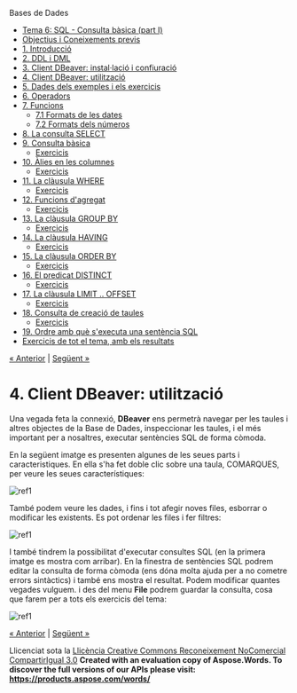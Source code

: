 Bases de Dades

- [Tema 6: SQL - Consulta bàsica (part I)](index.md)
- [Objectius i Coneixements previs](objectius_i_coneixements_previs.md)
- [1. Introducció](1_introducci.md)
- [2. DDL i DML](2_ddl_i_dml.md)
- [3. Client DBeaver: instal·lació i confiuració](3_client_dbeaver_installaci_i_confiuraci.md)
- [4. Client DBeaver: utilització](4_client_dbeaver_utilitzaci.md)
- [5. Dades dels exemples i els exercicis](5_dades_dels_exemples_i_els_exercicis.md)
- [6. Operadors](6_operadors.md)
- [7. Funcions](7_funcions.md) 
  - [7.1 Formats de les dates](71_formats_de_les_dates.md)
  - [7.2 Formats dels números](72_formats_dels_nmeros.md)
- [8. La consulta SELECT](8_la_consulta_select.md)
- [9. Consulta bàsica](9_consulta_bsica.md) 
  - [Exercicis](exercicis.md)
- [10. Àlies en les columnes](10_lies_en_les_columnes.md) 
  - [Exercicis](exercicis0.md)
- [11. La clàusula WHERE](11_la_clusula_where.md) 
  - [Exercicis](exercicis1.md)
- [12. Funcions d'agregat](12_funcions_dagregat.md) 
  - [Exercicis](exercicis2.md)
- [13. La clàusula GROUP BY](13_la_clusula_group_by.md) 
  - [Exercicis](exercicis3.md)
- [14. La clàusula HAVING](14_la_clusula_having.md) 
  - [Exercicis](exercicis4.md)
- [15. La clàusula ORDER BY](15_la_clusula_order_by.md) 
  - [Exercicis](exercicis5.md)
- [16. El predicat DISTINCT](16_el_predicat_distinct.md) 
  - [Exercicis](exercicis6.md)
- [17. La clàusula LIMIT .. OFFSET](17_la_clusula_limit__offset.md) 
  - [Exercicis](exercicis7.md)
- [18. Consulta de creació de taules](18_consulta_de_creaci_de_taules.md) 
  - [Exercicis](exercicis8.md)
- [19. Ordre amb què s'executa una sentència SQL](19_ordre_amb_qu_sexecuta_una_sentncia_sql.md)
- [Exercicis de tot el tema, amb els resultats](exercicis_de_tot_el_tema_amb_els_resultats.md)

[« Anterior](3_client_dbeaver_installaci_i_confiuraci.md) | [Següent »](5_dades_dels_exemples_i_els_exercicis.md)
# <a name="main"></a>**4. Client DBeaver: utilització**
Una vegada feta la connexió, **DBeaver** ens permetrà navegar per les taules i altres objectes de la Base de Dades, inspeccionar les taules, i el més important per a nosaltres, executar sentències SQL de forma còmoda.

En la següent imatge es presenten algunes de les seues parts i caracteristiques. En ella s'ha fet doble clic sobre una taula, COMARQUES, per veure les seues característiques:

![ref1]

També podem veure les dades, i fins i tot afegir noves files, esborrar o modificar les existents. Es pot ordenar les files i fer filtres:

![ref1]

I també tindrem la possibilitat d'executar consultes SQL (en la primera imatge es mostra com arribar). En la finestra de sentències SQL podrem editar la consulta de forma còmoda (ens dóna molta ajuda per a no cometre errors sintàctics) i també ens mostra el resultat. Podem modificar quantes vegades vulguem. i des del menu **File** podrem guardar la consulta, cosa que farem per a tots els exercicis del tema:

![ref1]

[« Anterior](3_client_dbeaver_installaci_i_confiuraci.md) | [Següent »](5_dades_dels_exemples_i_els_exercicis.md)

Llicenciat sota la [Llicència Creative Commons Reconeixement NoComercial CompartirIgual 3.0](http://creativecommons.org/licenses/by-nc-sa/3.0/)
**Created with an evaluation copy of Aspose.Words. To discover the full versions of our APIs please visit: https://products.aspose.com/words/**

[ref1]: 4_client_dbeaver_utilitzaci.002.png
